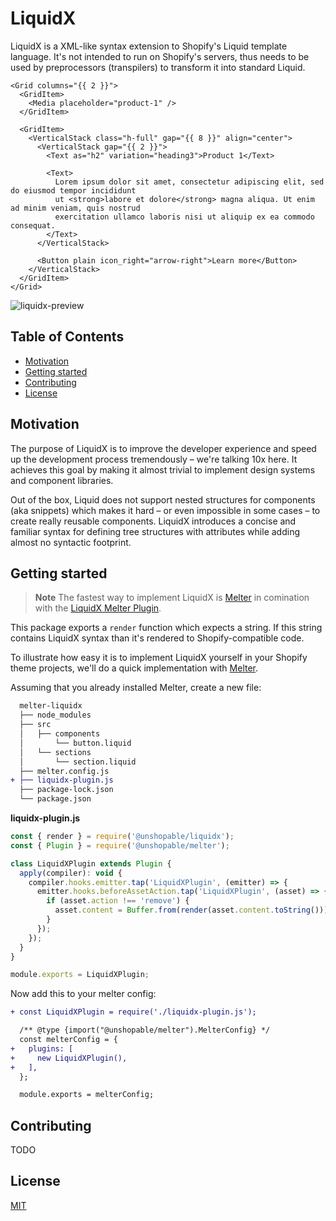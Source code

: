 # LiquidX

LiquidX is a XML-like syntax extension to Shopify's Liquid template language. It's not intended to run on Shopify's servers, thus needs to be used by preprocessors (transpilers) to transform it into standard Liquid.

```liquid
<Grid columns="{{ 2 }}">
  <GridItem>
    <Media placeholder="product-1" />
  </GridItem>

  <GridItem>
    <VerticalStack class="h-full" gap="{{ 8 }}" align="center">
      <VerticalStack gap="{{ 2 }}">
        <Text as="h2" variation="heading3">Product 1</Text>

        <Text>
          Lorem ipsum dolor sit amet, consectetur adipiscing elit, sed do eiusmod tempor incididunt
          ut <strong>labore et dolore</strong> magna aliqua. Ut enim ad minim veniam, quis nostrud
          exercitation ullamco laboris nisi ut aliquip ex ea commodo consequat.
        </Text>
      </VerticalStack>

      <Button plain icon_right="arrow-right">Learn more</Button>
    </VerticalStack>
  </GridItem>
</Grid>
```

![liquidx-preview](https://github.com/unshopable/liquidx/assets/64148345/62a10849-7335-4f97-8968-f1cb013ce58c)

## Table of Contents

- [Motivation](#motivation)
- [Getting started](#getting-started)
- [Contributing](#contributing)
- [License](#license)

## Motivation

The purpose of LiquidX is to improve the developer experience and speed up the development process tremendously – we're talking 10x here. It achieves this goal by making it almost trivial to implement design systems and component libraries.

Out of the box, Liquid does not support nested structures for components (aka snippets) which makes it hard – or even impossible in some cases – to create really reusable components. LiquidX introduces a concise and familiar syntax for defining tree structures with attributes while adding almost no syntactic footprint.

## Getting started

> **Note**
> The fastest way to implement LiquidX is [Melter](https://github.com/unshopable/melter) in comination with the [LiquidX Melter Plugin](https://github.com/unshopable/melter-plugin-liquidx).

This package exports a `render` function which expects a string. If this string contains LiquidX syntax than it's rendered to Shopify-compatible code.

To illustrate how easy it is to implement LiquidX yourself in your Shopify theme projects, we'll do a quick implementation with [Melter](https://github.com/unshopable/melter).

Assuming that you already installed Melter, create a new file:

```diff
  melter-liquidx
  ├── node_modules
  ├── src
  │   ├── components
  │       └── button.liquid
  │   └── sections
  │       └── section.liquid
  ├── melter.config.js
+ ├── liquidx-plugin.js
  ├── package-lock.json
  └── package.json
```

**liquidx-plugin.js**

```js
const { render } = require('@unshopable/liquidx');
const { Plugin } = require('@unshopable/melter');

class LiquidXPlugin extends Plugin {
  apply(compiler): void {
    compiler.hooks.emitter.tap('LiquidXPlugin', (emitter) => {
      emitter.hooks.beforeAssetAction.tap('LiquidXPlugin', (asset) => {
        if (asset.action !== 'remove') {
          asset.content = Buffer.from(render(asset.content.toString()));
        }
      });
    });
  }
}

module.exports = LiquidXPlugin;
```

Now add this to your melter config:

```diff
+ const LiquidXPlugin = require('./liquidx-plugin.js');

  /** @type {import("@unshopable/melter").MelterConfig} */
  const melterConfig = {
+   plugins: [
+     new LiquidXPlugin(),
+   ],
  };

  module.exports = melterConfig;
```

## Contributing

TODO

## License

[MIT](LICENSE)
